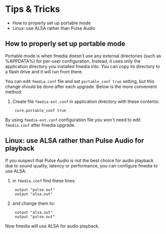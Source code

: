 # Tips & Tricks

* How to properly set up portable mode
* Linux: use ALSA rather than Pulse Audio

## How to properly set up portable mode

Portable mode is when fmedia doesn't use any external directories (such as %APPDATA%) for per-user configuration.  Instead, it uses only the application directory you installed fmedia into.  You can copy its directory to a flash drive and it will run from there.

You can edit `fmedia.conf` file and set `portable_conf true` setting, but this change should be done after each upgrade.  Below is the more convenient method:

1. Create file `fmedia-ext.conf` in application directory with these contents:

		core.portable_conf true

By using `fmedia-ext.conf` configuration file you won't need to edit `fmedia.conf` after fmedia upgrade.


## Linux: use ALSA rather than Pulse Audio for playback

If you suspect that Pulse Audio is not the best choice for audio playback due to sound quality, latency or performance, you can configure fmedia to use ALSA:

1. in `fmedia.conf` find these lines:

		output "pulse.out"
		output "alsa.out"

2. and change them to:

		output "alsa.out"
		output "pulse.out"

Now fmedia will use ALSA for audio playback.
